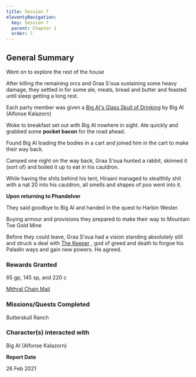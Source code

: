 ```yaml
---
title: Session 7
eleventyNavigation:
  key: Session 7
  parent: Chapter 1
  order: 7
---
```


## General Summary

Went on to explore the rest of the house  

 After killing the remaining orcs and Graa S'oua sustaining some heavy damage, they settled in for some ale, meats, bread and butter and feasted until sleep getting a long rest.  

 Each party member was given a [Big Al's Glass Skull of Drinking]( https://www.dndbeyond.com/magic-items/2924061-big-als-glass-skull) by Big Al (Alfonse Kalazorn)  

 Woke to breakfast set out with Big Al nowhere in sight. Ate quickly and grabbed some **pocket bacon** for the road ahead.  

 Found Big Al loading the bodies in a cart and joined him in the cart to make their way back.  

 Camped one night on the way back, Graa S'oua hunted a rabbit, skinned it (sort of) and boiled it up to eat in his cauldron.  

 While having the shits behind his tent, Hiraani managed to stealthily shit with a nat 20 into his cauldron, all smells and shapes of poo went into it.  

 **Upon returning to Phandelver**  

 They said goodbye to Big Al and handed in the quest to Harbin Wester.  

 Buying armour and provisions they prepared to make their way to Mountain Toe Gold Mine  

 Before they could leave, Graa S'oua had a vision standing absolutely still and struck a deal with [The Keeper](/w/vlendir-drusslegend/a/the-keeper-person) , god of greed and death to forgoe his Paladin ways and gain new powers. He agreed.

### Rewards Granted

65 gp, 145 sp, and 220 c  

 [Mithral Chain Mail](https://www.dndbeyond.com/magic-items/mithral-chain-mail)

### Missions/Quests Completed

Butterskull Ranch

### Character(s) interacted with

Big Al (Alfonse Kalazorn)

**Report Date**

26 Feb 2021
